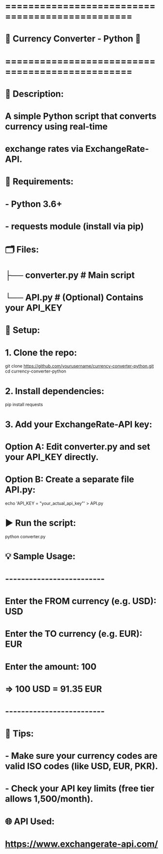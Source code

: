 # ================================================
#        💱 Currency Converter - Python 🐍
# ================================================

# 📄 Description:
# A simple Python script that converts currency using real-time
# exchange rates via ExchangeRate-API.

# 🔧 Requirements:
# - Python 3.6+
# - requests module (install via pip)

# 🗂️ Files:
# ├── converter.py        # Main script
# └── API.py              # (Optional) Contains your API_KEY

# 🔑 Setup:

# 1. Clone the repo:
git clone https://github.com/yourusername/currency-converter-python.git
cd currency-converter-python

# 2. Install dependencies:
pip install requests

# 3. Add your ExchangeRate-API key:
#    Option A: Edit converter.py and set your API_KEY directly.
#    Option B: Create a separate file API.py:
echo 'API_KEY = "your_actual_api_key"' > API.py

# ▶️ Run the script:
python converter.py

# 💡 Sample Usage:
# -------------------------
# Enter the FROM currency (e.g. USD): USD
# Enter the TO currency (e.g. EUR): EUR
# Enter the amount: 100
# => 100 USD = 91.35 EUR
# -------------------------

# 🧠 Tips:
# - Make sure your currency codes are valid ISO codes (like USD, EUR, PKR).
# - Check your API key limits (free tier allows 1,500/month).

# 🌐 API Used:
# https://www.exchangerate-api.com/

